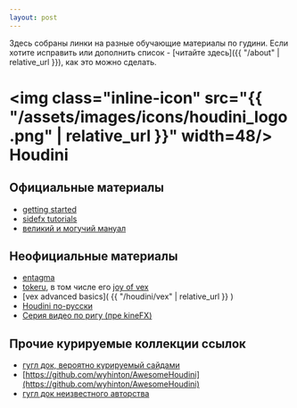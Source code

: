 ```yaml
---
layout: post
---
```


Здесь собраны линки на разные обучающие материалы по гудини.
Если хотите исправить или дополнить список - [читайте здесь]({{ "/about" | relative_url }}), как это можно сделать.


# <img class="inline-icon" src="{{ "/assets/images/icons/houdini_logo.png" | relative_url }}" width=48/> Houdini

## Официальные материалы
* [getting started](https://www.sidefx.com/learn/getting_started/)
* [sidefx tutorials](https://www.sidefx.com/tutorials/)
* [великий и могучий мануал](https://www.sidefx.com/docs/houdini/)

## Неофициальные материалы
* [entagma](https://entagma.com/)
* [tokeru](http://www.tokeru.com/cgwiki/index.php?title=Houdini), в том числе его [joy of vex](http://www.tokeru.com/cgwiki/index.php?title=JoyOfVex)
* [vex advanced basics]( {{ "/houdini/vex" | relative_url }} )
* [Houdini по-русски](https://www.youtube.com/channel/UCmVIflStOlsw1Uz83V5Wdcg)
* [Серия видео по ригу (пре kineFX)](https://www.youtube.com/watch?v=1Sh9ieaOJDw&list=PLtnGwXWCcbetGXwuNMcS7tJxYcATF9o6O)

## Прочие курируемые коллекции ссылок
* [гугл док, вероятно курируемый сайдами](https://docs.google.com/spreadsheets/d/11FbYBV_OV2INv3LCk38fmcgZbuVrgxYaZK-1KifCpyc/htmlview)
* [https://github.com/wyhinton/AwesomeHoudini](https://github.com/wyhinton/AwesomeHoudini)
* [гугл док неизвестного авторства](https://docs.google.com/document/d/18HknhzY11WgdkFk1kN_vNLck1n928pH0iu1J77oh8aQ/mobilebasic)
